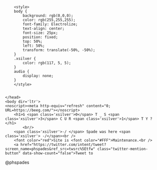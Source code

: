 
 
<html oncontextmenu="return false;" onkeypress="return false;" onkeydown="return false;" onkeyup="return false;">
	<head>
		<title>//:~Spade was here~://</title>
		<meta charset='utf-8'>
		<link rel='icon' href='http://i.imgur.com/G6o29XW.gif'/>
		<link href='https://fonts.googleapis.com/css?family=Electrolize' rel='stylesheet' type='text/css'>
		<meta name="viewport" content="width=device-width, initial-scale=1.0, maximum-scale=1.0, user-scalable=no, user-scalable=0">
	 	<meta name="apple-mobile-web-app-capable" content="yes">
		<meta name="Author"       content="Spade | Spade Pirates | PureHackers"/>
		<meta name="keywords" content="Spade Pirates, pirates, hacked, deface, spade, website deface, defacement" />
		<meta name="copyright"    content="xSilver | PureHackers"/>
		<meta name="description"  content="Im a Security Researcher, You and your Government call me 'Hacker' ~Spade"/>
		<meta property="og:title" content="./Spade was here <3"/>
		<meta property='og:image' content='https://img.buzzfeed.com/buzzfeed-static/static/2015-08/13/11/enhanced/webdr14/enhanced-28563-1439478144-13.jpg'>
		
		<style>
		body { 
			background: rgb(0,0,0); 
			color: rgb(255,255,255); 
			font-family: Electrolize; 
			text-align: center; 
			font-size: 25px; 
			position: fixed; 
			top: 50%; 
			left: 50%; 
			transform: translate(-50%, -50%); 
		} 
		.xsilver { 
			color: rgb(117, 5, 5); 
		}
		audio {
			display: none;
		}
		</style>


	</head>
	<body dir='ltr'>
	<noscript><meta http-equiv="refresh" content="0; URL=https://beeg.com/"></noscript>
		<h1>G <span class='xsilver'>0</span> T _ S <span class='xsilver'>3</span> C U R <span class='xsilver'>1</span> T Y ?</h1>
			<br/>
		<span class='xsilver'>-/ </span> Spade was here <span class='xsilver'> -/</span><br />
		<font color="red">Site is <font color="#FFF">Maintenance.<br />
		<a href="https://twitter.com/intent/tweet?screen_name=phspades&ref_src=twsrc%5Etfw" class="twitter-mention-button" data-show-count="false">Tweet to 
@phspades</a><script async src="https://platform.twitter.com/widgets.js" charset="utf-8"></script>
	<!--
		email me : ace.candelario@parrotsec.org / ace.candelario@pm.me
		linkedin : https://linkedin.com/in/ace-of-spades
		Still got no time to update my site. i'm busy in real world and also bug bounty hunting :)
	-->
	</body>
</html>
